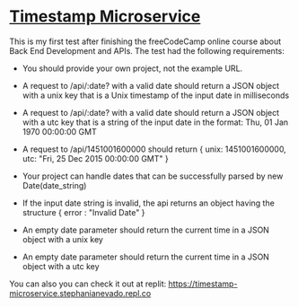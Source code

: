 # [Timestamp Microservice](https://www.freecodecamp.org/learn/apis-and-microservices/apis-and-microservices-projects/timestamp-microservice)

This is my first test after finishing the freeCodeCamp online course about Back End Development and APIs. The test had the following requirements:

- You should provide your own project, not the example URL.

- A request to /api/:date? with a valid date should return a JSON object with a unix key that is a Unix timestamp of the input date in milliseconds

- A request to /api/:date? with a valid date should return a JSON object with a utc key that is a string of the input date in the format: Thu, 01 Jan 1970 00:00:00 GMT

- A request to /api/1451001600000 should return { unix: 1451001600000, utc: "Fri, 25 Dec 2015 00:00:00 GMT" }

- Your project can handle dates that can be successfully parsed by new Date(date_string)

- If the input date string is invalid, the api returns an object having the structure { error : "Invalid Date" }

- An empty date parameter should return the current time in a JSON object with a unix key

- An empty date parameter should return the current time in a JSON object with a utc key


You can also you can check it out at replit: https://timestamp-microservice.stephanianevado.repl.co